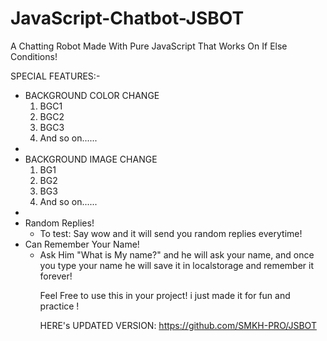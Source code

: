 # JavaScript-Chatbot-JSBOT
A Chatting Robot Made With Pure JavaScript That Works On If Else Conditions!



SPECIAL FEATURES:-

<ul>
<li>BACKGROUND COLOR CHANGE
<ol>
<li>BGC1</li>
<li>BGC2</li>
<li>BGC3</li>
<li>And so on......</li>
</ol>
<li>


<li>BACKGROUND IMAGE CHANGE
<ol>
<li>BG1</li>
<li>BG2</li>
<li>BG3</li>
<li>And so on......</li>
</ol>
<li>

<li> 
Random Replies!
<ul><li>To test: Say wow and it will send you random replies everytime!</li></ul>
</li>

<li>Can Remember Your Name!
<ul><li>Ask Him "What is My name?"  and he will ask your name, and once you type your name he will save it in localstorage and remember it forever!</li></ul>
</li>
<ul>


Feel Free to use this in your project! i just made it for fun and practice !


HERE's UPDATED VERSION: https://github.com/SMKH-PRO/JSBOT
